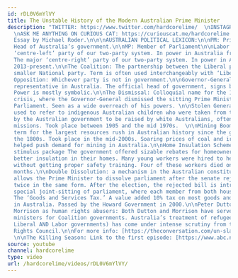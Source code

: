 ```yaml
---
id: rDL0V6mYlVY
title: The Unstable History of the Modern Australian Prime Minister
description: "TWITTER: https://www.twitter.com/hardcorelime/  \nINSTAGRAM: https://www.instagram.com/roderonthestorm/
  \nASK ME ANYTHING ON CURIOUS CAT: https://curiouscat.me/hardcorelime \n\nA Video
  Essay by Michael Roder.\n\n\nAUSTRALIAN POLITICAL LEXICON:\n\nPM: Prime Minister.
  Head of Australia’s government.\n\nMP: Member of Parliament\n\nLabor: The major
  ‘centre-left’ party of our two-party system. In power in Australia from 2007-2013.\n\nLiberal:
  The major ‘centre-right’ party of our two-party system. In power in Australia from
  2013-present.\n\nThe Coalition: The partnership between the Liberal party and the
  smaller National party. Term is often used interchangeably with ‘Liberal.’\n\nThe
  Opposition: Whichever party is not in government.\n\nGovernor-General: The Queen’s
  representative in Australia. The official head of government, signs bills into law.
  Power is mostly symbolic.\n\nThe Dismissal: Colloquial name for the 1975 constitutional
  crisis, where the Governor-General dismissed the sitting Prime Minister and dissolved
  Parliament. Seen as a wide overreach of his powers. \n\nStolen Generation: Term
  used to refer to indigenous Australian children who were taken from their parents
  by the Australian government to be raised by white Australians, often in Christian
  missions. Took place between 1905 and the mid 1970s.  \n\nMining Boom: Colloquial
  term for the largest resources rush in Australian history since the gold rush in
  the 1800s. Took place in the mid-2000s. Soaring prices of coal and iron ore in particular
  helped push demand for mining in Australia.\n\nHome Insulation Scheme: Part of Rudd’s
  stimulus package The government offered sizable rebates for homeowners to install
  better insulation in their homes. Many young workers were hired to help with installation,
  without getting proper safety training. Four of these workers died on jobs in four
  months.\n\nDouble Dissolution: a mechanism in the Australian constitution which
  allows the Prime Minister to dissolve parliament after the senate rejects a bill
  twice in the same form. After the election, the rejected bill is introduced in a
  special joint-sitting of parliament, where each member from both houses votes.\n\nGST:
  The ‘Goods and Services Tax.’ A value added 10% tax on most goods and services purchased
  in Australia. Passed by the Howard Government in 2000.\n\nPeter Dutton and Scott
  Morrison as human rights abusers: Both Dutton and Morrison have served as foreign
  ministers for Coalition governments. Australia’s treatment of refugees (Under both
  Liberal AND Labor governments) has come under intense scrutiny from the UN Human
  Rights Council.\n\nFor more info: [https://theconversation.com/un-slams-australias-human-rights-record-87169]
  \n\nThe Killing Season: Link to the first episode: [https://www.abc.net.au/news/programs/killing-season/2015-06-05/the-killing-season-full-episode-one-1-sarah-ferguson/6532880]"
source: youtube
channel: hardcorelime
type: video
url: /hardcorelime/videos/rDL0V6mYlVY/
---
```

